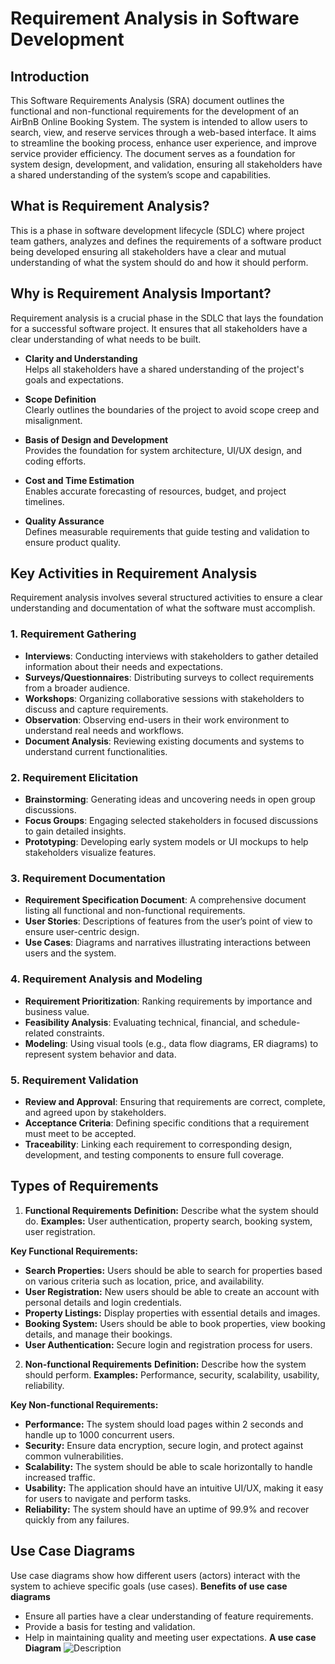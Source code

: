 # Requirement Analysis in Software Development
## Introduction
This Software Requirements Analysis (SRA) document outlines the functional and non-functional requirements for the development of an AirBnB Online Booking System. The system is intended to allow users to search, view, and reserve services through a web-based interface. It aims to streamline the booking process, enhance user experience, and improve service provider efficiency. The document serves as a foundation for system design, development, and validation, ensuring all stakeholders have a shared understanding of the system’s scope and capabilities.

## What is Requirement Analysis?
This is a phase in software development lifecycle (SDLC) where project team gathers, analyzes and defines the requirements of a software product being developed ensuring all stakeholders have a clear and mutual understanding of what the system should do and how it should perform.

## Why is Requirement Analysis Important?
Requirement analysis is a crucial phase in the SDLC that lays the foundation for a successful software project. It ensures that all stakeholders have a clear understanding of what needs to be built.

- **Clarity and Understanding**  
  Helps all stakeholders have a shared understanding of the project's goals and expectations.

- **Scope Definition**  
  Clearly outlines the boundaries of the project to avoid scope creep and misalignment.

- **Basis of Design and Development**  
  Provides the foundation for system architecture, UI/UX design, and coding efforts.

- **Cost and Time Estimation**  
  Enables accurate forecasting of resources, budget, and project timelines.

- **Quality Assurance**  
  Defines measurable requirements that guide testing and validation to ensure product quality.

## Key Activities in Requirement Analysis

Requirement analysis involves several structured activities to ensure a clear understanding and documentation of what the software must accomplish.

### 1. **Requirement Gathering**

- **Interviews**: Conducting interviews with stakeholders to gather detailed information about their needs and expectations.  
- **Surveys/Questionnaires**: Distributing surveys to collect requirements from a broader audience.  
- **Workshops**: Organizing collaborative sessions with stakeholders to discuss and capture requirements.  
- **Observation**: Observing end-users in their work environment to understand real needs and workflows.  
- **Document Analysis**: Reviewing existing documents and systems to understand current functionalities.

### 2. **Requirement Elicitation**

- **Brainstorming**: Generating ideas and uncovering needs in open group discussions.  
- **Focus Groups**: Engaging selected stakeholders in focused discussions to gain detailed insights.  
- **Prototyping**: Developing early system models or UI mockups to help stakeholders visualize features.

### 3. **Requirement Documentation**

- **Requirement Specification Document**: A comprehensive document listing all functional and non-functional requirements.  
- **User Stories**: Descriptions of features from the user’s point of view to ensure user-centric design.  
- **Use Cases**: Diagrams and narratives illustrating interactions between users and the system.

### 4. **Requirement Analysis and Modeling**

- **Requirement Prioritization**: Ranking requirements by importance and business value.  
- **Feasibility Analysis**: Evaluating technical, financial, and schedule-related constraints.  
- **Modeling**: Using visual tools (e.g., data flow diagrams, ER diagrams) to represent system behavior and data.

### 5. **Requirement Validation**

- **Review and Approval**: Ensuring that requirements are correct, complete, and agreed upon by stakeholders.  
- **Acceptance Criteria**: Defining specific conditions that a requirement must meet to be accepted.  
- **Traceability**: Linking each requirement to corresponding design, development, and testing components to ensure full coverage.

## Types of Requirements
1. **Functional Requirements**
**Definition:** Describe what the system should do.
**Examples:** User authentication, property search, booking system, user registration.

**Key Functional Requirements:**

- **Search Properties:** Users should be able to search for properties based on various criteria such as location, price, and availability.
- **User Registration:** New users should be able to create an account with personal details and login credentials.
- **Property Listings:** Display properties with essential details and images.
- **Booking System:** Users should be able to book properties, view booking details, and manage their bookings.
- **User Authentication:** Secure login and registration process for users.
2. **Non-functional Requirements**
**Definition:** Describe how the system should perform.
**Examples:** Performance, security, scalability, usability, reliability.

**Key Non-functional Requirements:**

- **Performance:** The system should load pages within 2 seconds and handle up to 1000 concurrent users.
- **Security:** Ensure data encryption, secure login, and protect against common vulnerabilities.
- **Scalability:** The system should be able to scale horizontally to handle increased traffic.
- **Usability:** The application should have an intuitive UI/UX, making it easy for users to navigate and perform tasks.
- **Reliability:** The system should have an uptime of 99.9% and recover quickly from any failures.
   
## Use Case Diagrams
Use case diagrams show how different users (actors) interact with the system to achieve specific goals (use cases).
**Benefits of use case diagrams**
- Ensure all parties have a clear understanding of feature requirements.
- Provide a basis for testing and validation.
- Help in maintaining quality and meeting user expectations.
**A use case Diagram**
![Description](https://drive.google.com/uc?export=view&id=1f8KNWXcutZHTzp3aROwxSCWxS8VhVUEO)
